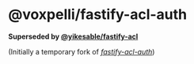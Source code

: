 # @voxpelli/fastify-acl-auth

**Superseded by [@yikesable/fastify-acl](https://github.com/yikesable/fastify-acl)**

(Initially a temporary fork of [*fastify-acl-auth*](https://github.com/charlesread/fastify-acl-auth))
